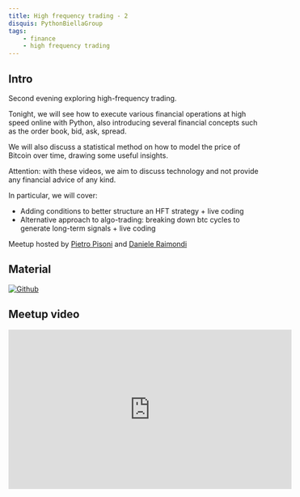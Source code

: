 ```yaml
---
title: High frequency trading - 2
disquis: PythonBiellaGroup
tags:
    - finance
    - high frequency trading
---
```


## Intro

Second evening exploring high-frequency trading.

Tonight, we will see how to execute various financial operations at high speed online with Python, also introducing several financial concepts such as the order book, bid, ask, spread.

We will also discuss a statistical method on how to model the price of Bitcoin over time, drawing some useful insights.

Attention: with these videos, we aim to discuss technology and not provide any financial advice of any kind.

In particular, we will cover:

* Adding conditions to better structure an HFT strategy + live coding
* Alternative approach to algo-trading: breaking down btc cycles to generate long-term signals + live coding

Meetup hosted by [Pietro Pisoni](https://www.linkedin.com/in/pietro-pisoni-79567b14b/) and [Daniele Raimondi](https://www.linkedin.com/in/danieleraimondi92/)


## Material

[![Github](https://img.shields.io/badge/GitHub-181717.svg?style=for-the-badge&logo=GitHub&logoColor=white)](https://github.com/PythonBiellaGroup/MaterialeSerate/blob/master/High%20Frequency%20Trading/02_hft_pbg_live.py)

## Meetup video

<iframe width="560" height="315" src="https://www.youtube.com/embed/hzfIZ7IpYqM?si=2TT4v2I6CADHZrXA" title="YouTube video player" frameborder="0" allow="accelerometer; autoplay; clipboard-write; encrypted-media; gyroscope; picture-in-picture; web-share" allowfullscreen></iframe>
